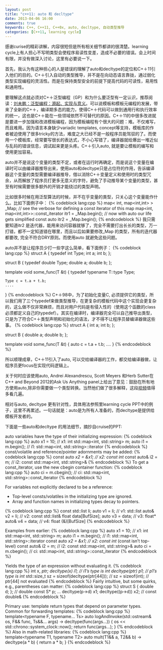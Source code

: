 ```yaml
---
layout: post
title: "c++11: auto 和 decltype"
date: 2013-04-06 16:00
comments: true
keywords: C++, C++11, C++0x, auto, decltype, 自动类型推导
categories: [C++11, learning cycle]
---
```


感谢curise的精彩讲解，内容很短但是所有相关细节都讲的很清楚。learning cycle上有人担心不写明类型会使程序易读性变差，造成不必要的错误。会上时间有限，并没有做深入讨论，这里有必要说一下。
<!-- more -->

首先，我认为有这种担心的人是错误的理解了auto和decltype的定位和C+＋11引入他们的目的。C+＋引入自动的类型推导，并不是在向动态语言靠拢，通过弱化类型实现编程的灵活性。而是在保持类型安全的前提下提高代码的可读性，易用性和通用性。

要理解这点就必须对C+＋泛型编程（GP）和为什么要泛型有一定认识，推荐阅读：[刘未鹏：泛型编程：源起、实现与意义](http://blog.csdn.net/pongba/article/details/2544894)。可以说模板和模板元编程的发展，带来了全新的C+＋，编译期多态的能力，使得C+＋代码可以做到通用行和执行效率的统一，这也是C+＋能在一些领域依然不可替代的原因。C+＋11的中很多改进就是要进一步加强和改进模板编程，因为模板编程有个很大的问题：难。不仅难写，而且难用。因为语言本身缺少variadic templates, concept等支持，模板库的作者被迫使用了很多tricky的方法，难度之大已经不是一般程序员能驾驭的了。而使用一个模板库，经常要写很长的表达式，不小心写错了，编译器就给爆出一堆近似与乱码的错误信息，调试起来更是头疼。C+＋引入auto, 就是要让模板的编写和使用更加容易。

auto并不是说这个变量的类型不定，或者在运行时再确定，而是说这个变量在编译时可以由编译器推导出来，使用auto和decltype只是占位符的作用，告诉编译器这个变量的类型需要编译器推导，借以消除C+＋变量定义和使用时的类型冗余，从而解放了程序员打更多无意义的字符，避免了手动推导某个变量的类型，甚至有时候需要很多额外的开销才能绕过的类型声明。

比如很多时候在用泛型算法的时候，并不在乎变量的类型，只关心这个变量能作什么。比如下面例子中：
{% codeblock lang:cpp %}
map< int, map<int,int> > _Map;
// see the verbose for defining a const iterator of this map
map<int, map<int,int>>::const_iterator itr1 = _Map.begin();
// now with auto our life gets simplified
const auto itr2 = _Map.begin(); 
{% endcodeblock %}
我只需要知道itr2 是迭代器，能用来访问容器就够了，完全不需要打出长长的类型，万一打错，都不一定知道错在哪里，而且以后如果要修改_Map 的类型，所有的迭代器都要改, 完全不符合DRY原则。而使用auto 就避免这些问题。

auto并不是让程序员少打一些字这么简单，看下面例子：
{% codeblock lang:cpp %}
struct A
{
    typedef int Type;
    int a;
    int b;
};

struct B
{
   typedef double Type;
   double a;
   double b;
};

template<T>
void some_func(T &t)
{
    typedef typename T::type Type;

    Type c = t.a + t.b;
    ....
}
{% endcodeblock %}
C+＋98中，为了初始化变量C, 必须提供它的类型，所以我们用了三个typedef来做类型推导，在更复杂的模板代码中这个实现会更复杂的，这么做不仅非常麻烦，而且对用户代码是有侵入性的（使用这个函数的class 必须都定义自己的typedef）。其实在编译时，编译器完全可以自己推导出类型，只是为了符合C+＋类型声明和初始化的语法，才不得不让程序员替编译器做这些事。
{% codeblock lang:cpp %}
struct A
{
    int a;
    int b;
};

struct B
{
   double a;
   double b;
};

template<T>
void some_func(T &t)
{
    auto c = t.a + t.b;
    ....
}
{% endcodeblock %}

所以顺理成章，C+＋11引入了auto, 可以交给编译器的工作，都交给编译器做，让程序员更focus在实现代码逻辑上。

关于何时应该使用auto, Andrei Alexandrescu, Scott Meyers 和Herb Sutter在C++ and Beyond 2012的Ask Us Anything panel上给出了意见：鼓励在所有地方使用auto,除非你需要做一个类型转换。当然他们做了很多解释，这段[视频](http://channel9.msdn.com/Shows/Going+Deep/C-and-Beyond-2012-Scott-Andrei-and-Herb-Ask-Us-Anything#time=25m03s)值得多看几遍。

相对与auto, decltype 更有针对性，具体用法参照里learning cycle PPT中的例子，这里不再累述。一句话就是：auto是为所有人准备的，而decltype是提供给模板开发者的。

下面是一些auto和decltype 的用法细节，摘抄自cruise的PPT:

auto variables have the type of their initializing expression:
{% codeblock lang:cpp %}
auto x1 = 10;
// x1: int
std::map<int, std::string> m;
auto i1 = m.begin();
// i1: std::map<int, std::string>::iterator
{% endcodeblock %}
const/volatile and reference/pointer adornments may be added:
{% codeblock lang:cpp %}
const auto *x2 = &x1; // x2: const int*
const auto& i2 = m; // i2: const std::map<int, std::string>&
{% endcodeblock %}
To get a const_iterator, use the new cbegin container function:
{% codeblock lang:cpp %}
auto ci = m.cbegin();
// ci: std::map<int, std::string>::const_iterator
{% endcodeblock %}

For variables not explicitly declared to be a reference:

* Top-level consts/volatiles in the initializing type are ignored.
* Array and function names in initializing types decay to pointers.

{% codeblock lang:cpp %}
const std::list<int> li;
auto v1 = li;
// v1: std::list<int>
auto& v2 = li;
// v2: const std::list<int>&
float data[BufSize];
auto v3 = data;
// v3: float*
auto& v4 = data;
// v4: float (&)[BufSize]
{% endcodeblock %}

Examples from earlier:
{% codeblock lang:cpp %}
auto x1 = 10;
// x1: int
std::map<int, std::string> m;
auto i1 = m.begin();
// i1: std::map<int, std::string>::iterator
const auto *x2 = &x1;
// x2: const int* (const isn’t top-level)
const auto& i2 = m;
// i2: const std::map<int, std::string>&
auto ci = m.cbegin();
// ci: std::map<int, std::string>::const_iterator
{% endcodeblock %}

Yields the type of an expression without evaluating it.
{% codeblock lang:cpp %}
int x, *ptr;
decltype(x) i1; // i1’s type is int
decltype(ptr) p1; // p1’s type is int*
std::size_t sz = sizeof(decltype(ptr[44])); // sz = sizeof(int);
                                           // ptr[44] not evaluated
{% endcodeblock %}
Fairly intuitive, but some quirks, e.g., parentheses can matter:
{% codeblock lang:cpp %}
struct S { double d; }; // double
const S* p; 
... 
decltype(p->d) x1; 
decltype((p->d)) x2; // const double&
{% endcodeblock %}

Primary use: template return types that depend on parameter types.
Common for forwarding templates:
{% codeblock lang:cpp %}
template<typename F, typename... Ts>
auto logAndInvoke(std::ostream& os,
F&& func, Ts&&... args) ->
decltype(func(args...))
{
os << std::chrono::system_clock::now();
return func(args...);
}
{% endcodeblock %}
Also in math-related libraries:
{% codeblock lang:cpp %}
template<typename T1, typename T2>
auto mult(T1&& a, T2&& b) ->
decltype(a * b)
{
return a * b;
}
{% endcodeblock %}

